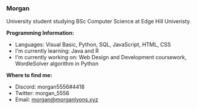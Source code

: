 ### Morgan
University student studying BSc Computer Science at Edge Hill Univeristy.

**Programming Information:**
* Languages:                  Visual Basic, Python, SQL, JavaScript, HTML, CSS
* I'm currently learning:     Java and R
* I'm currently working on:   Web Design and Development coursework, WordleSolver algorithm in Python

**Where to find me:**
* Discord: morgan5556#4418
* Twitter: morgan_5556
* Email: morgan@morganlyons.xyz


<!--
**morgan5556/morgan5556** is a ✨ _special_ ✨ repository because its `README.md` (this file) appears on your GitHub profile.

Here are some ideas to get you started:

- 🔭 I’m currently working on ...
- 🌱 I’m currently learning ...
- 👯 I’m looking to collaborate on ...
- 🤔 I’m looking for help with ...
- 💬 Ask me about ...
- 📫 How to reach me: ...
- 😄 Pronouns: ...
- ⚡ Fun fact: ...
-->
